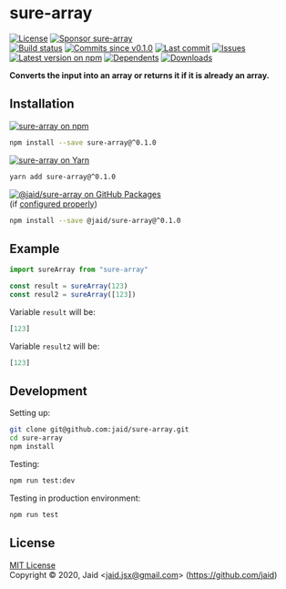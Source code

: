 # sure-array


<a href="https://raw.githubusercontent.com/jaid/sure-array/master/license.txt"><img src="https://img.shields.io/github/license/jaid/sure-array?style=flat-square" alt="License"/></a> <a href="https://github.com/sponsors/jaid"><img src="https://img.shields.io/badge/<3-Sponsor-FF45F1?style=flat-square" alt="Sponsor sure-array"/></a>  
<a href="https://actions-badge.atrox.dev/jaid/sure-array/goto"><img src="https://img.shields.io/endpoint.svg?style=flat-square&url=https%3A%2F%2Factions-badge.atrox.dev%2Fjaid%2Fsure-array%2Fbadge" alt="Build status"/></a> <a href="https://github.com/jaid/sure-array/commits"><img src="https://img.shields.io/github/commits-since/jaid/sure-array/v0.1.0?style=flat-square&logo=github" alt="Commits since v0.1.0"/></a> <a href="https://github.com/jaid/sure-array/commits"><img src="https://img.shields.io/github/last-commit/jaid/sure-array?style=flat-square&logo=github" alt="Last commit"/></a> <a href="https://github.com/jaid/sure-array/issues"><img src="https://img.shields.io/github/issues/jaid/sure-array?style=flat-square&logo=github" alt="Issues"/></a>  
<a href="https://npmjs.com/package/sure-array"><img src="https://img.shields.io/npm/v/sure-array?style=flat-square&logo=npm&label=latest%20version" alt="Latest version on npm"/></a> <a href="https://github.com/jaid/sure-array/network/dependents"><img src="https://img.shields.io/librariesio/dependents/npm/sure-array?style=flat-square&logo=npm" alt="Dependents"/></a> <a href="https://npmjs.com/package/sure-array"><img src="https://img.shields.io/npm/dm/sure-array?style=flat-square&logo=npm" alt="Downloads"/></a>

**Converts the input into an array or returns it if it is already an array.**





## Installation

<a href="https://npmjs.com/package/sure-array"><img src="https://img.shields.io/badge/npm-sure--array-C23039?style=flat-square&logo=npm" alt="sure-array on npm"/></a>

```bash
npm install --save sure-array@^0.1.0
```

<a href="https://yarnpkg.com/package/sure-array"><img src="https://img.shields.io/badge/Yarn-sure--array-2F8CB7?style=flat-square&logo=yarn&logoColor=white" alt="sure-array on Yarn"/></a>

```bash
yarn add sure-array@^0.1.0
```

<a href="https://github.com/jaid/sure-array/packages"><img src="https://img.shields.io/badge/GitHub Packages-@jaid/sure--array-24282e?style=flat-square&logo=github" alt="@jaid/sure-array on GitHub Packages"/></a>  
(if [configured properly](https://help.github.com/en/github/managing-packages-with-github-packages/configuring-npm-for-use-with-github-packages))

```bash
npm install --save @jaid/sure-array@^0.1.0
```



## Example


```javascript
import sureArray from "sure-array"

const result = sureArray(123)
const resul2 = sureArray([123])
```

Variable `result` will be:

```javascript
[123]
```
Variable `result2` will be:

```javascript
[123]
```

















## Development



Setting up:
```bash
git clone git@github.com:jaid/sure-array.git
cd sure-array
npm install
```
Testing:
```bash
npm run test:dev
```
Testing in production environment:
```bash
npm run test
```


## License
[MIT License](https://raw.githubusercontent.com/jaid/sure-array/master/license.txt)  
Copyright © 2020, Jaid \<jaid.jsx@gmail.com> (https://github.com/jaid)
